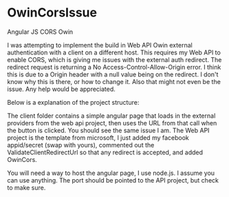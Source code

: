 OwinCorsIssue
=============

Angular JS CORS Owin 

I was attempting to implement the build in Web API Owin external authentication with a client on a different host. This requires my Web API
to enable CORS, which is giving me issues with the external auth redirect. The redirect request is returning a No Access-Control-Allow-Origin
error. I think this is due to a Origin header with a null value being on the redirect. I don't know why this is there, or how to change it.
Also that might not even be the issue. Any help would be appreciated.


Below is a explanation of the project structure:

The client folder contains a simple angular page that loads in the external providers from the web api project, 
then uses the URL from that call when the button is clicked. You should see the same issue I am. The Web API project is the template from microsoft, 
I just added my facebook appid/secret (swap with yours), commented out the ValidateClientRedirectUrl so that any redirect is accepted, 
and added OwinCors.

You will need a way to host the angular page, I use node.js. I assume you can use anything. 
The port should be pointed to the API project, but check to make sure. 

